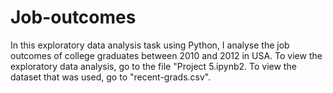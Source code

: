 # Job-outcomes

In this exploratory data analysis task using Python, I analyse the job outcomes of college graduates between 2010 and 2012 in USA. To view the exploratory data analysis, go to the file "Project 5.ipynb2. To view the dataset that was used, go to "recent-grads.csv".
